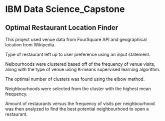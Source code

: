 # IBM Data Science_Capstone
## Optimal Restaurant Location Finder
This project used venue data from FourSquare API and geographical location from Wikipedia.

Type of restaurant left up to user preference using an input statement.

Neibourhoods were clustered based off of the frequency of venue visits, along with the type of venue using K-means supervised learning algorithm. 

The optimal number of clusters was found using the elbow method.

Neighbourhoods were selected from the cluster with the highest mean frequency.

Amount of restaurants versus the frequency of visits per neighbourhood was then analyzed to find the best potential neighbourhood to open a restaurant.



